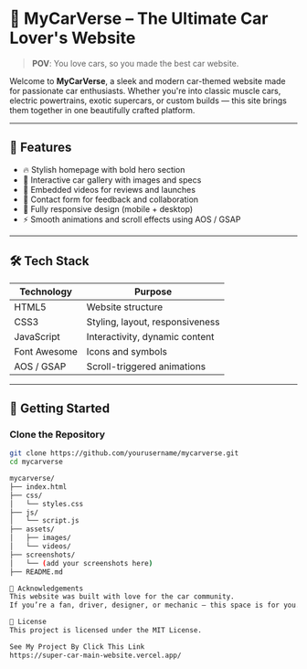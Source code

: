 # 🚗 MyCarVerse – The Ultimate Car Lover's Website

> **POV**: You love cars, so you made the best car website.

Welcome to **MyCarVerse**, a sleek and modern car-themed website made for passionate car enthusiasts. Whether you're into classic muscle cars, electric powertrains, exotic supercars, or custom builds — this site brings them together in one beautifully crafted platform.

---

## 🌟 Features

- 🔥 Stylish homepage with bold hero section
- 📸 Interactive car gallery with images and specs
- 🎥 Embedded videos for reviews and launches
- 💬 Contact form for feedback and collaboration
- 📱 Fully responsive design (mobile + desktop)
- ⚡ Smooth animations and scroll effects using AOS / GSAP

---

## 🛠 Tech Stack

| Technology  | Purpose                            |
|-------------|-------------------------------------|
| HTML5       | Website structure                   |
| CSS3        | Styling, layout, responsiveness     |
| JavaScript  | Interactivity, dynamic content      |
| Font Awesome| Icons and symbols                   |
| AOS / GSAP  | Scroll-triggered animations         |

---

## 🚀 Getting Started

### Clone the Repository

```bash
git clone https://github.com/yourusername/mycarverse.git
cd mycarverse

mycarverse/
├── index.html
├── css/
│   └── styles.css
├── js/
│   └── script.js
├── assets/
│   ├── images/
│   └── videos/
├── screenshots/
│   └── (add your screenshots here)
├── README.md

🙌 Acknowledgements
This website was built with love for the car community.
If you’re a fan, driver, designer, or mechanic — this space is for you.

📄 License
This project is licensed under the MIT License.

See My Project By Click This Link
https://super-car-main-website.vercel.app/

